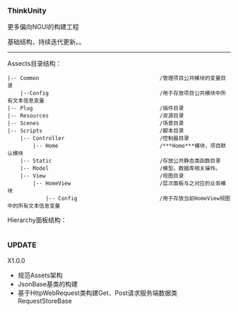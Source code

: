 ### ThinkUnity

更多偏向NGUI的构建工程

基础结构，持续迭代更新。。


---

Assects目录结构：

```
|-- Common                                      /管理项目公共模块的变量目录
    |--Config                                   /用于存放项目公共模块中所有文本信息变量
|-- Plug                                        /插件目录
|-- Resources                                   /资源目录
|-- Scenes                                      /场景目录
|-- Scripts                                     /脚本目录
    |-- Controller                              /控制器目录
        |-- Home                                /***Home***模块，项目默认模块 
    |-- Static                                  /存放公共静态类函数目录
    |-- Model                                   /模型。数据库相关操作。
    |-- View                                    /视图目录
        |-- HomeView                            /层次面板与之对应的业务模块
            |-- Config                          /用于存放当前HomeView视图中的所有文本信息变量
```


Hierarchy面板结构：

```

```





### UPDATE


X1.0.0

* 规范Assets架构
* JsonBase基类的构建
* 基于HttpWebRequest类构建Get、Post请求服务端数据类RequestStoreBase



